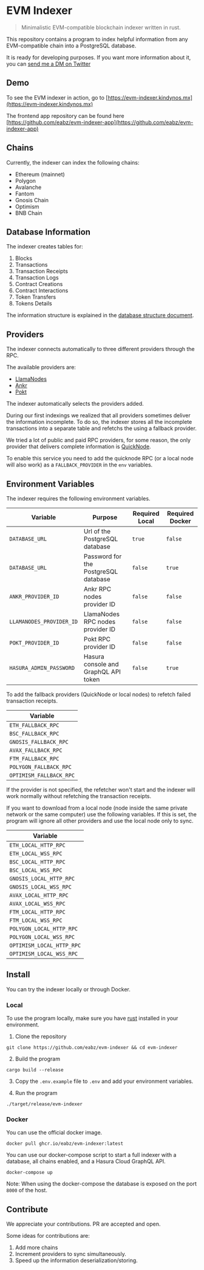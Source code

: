 # EVM Indexer

> Minimalistic EVM-compatible blockchain indexer written in rust.

This repository contains a program to index helpful information from any EVM-compatible chain into a PostgreSQL database.

It is ready for developing purposes. If you want more information about it, you can [send me a DM on Twitter](https://twitter.com/eaberrueta)

## Demo

To see the EVM indexer in action, go to [https://evm-indexer.kindynos.mx](https://evm-indexer.kindynos.mx)

The frontend app repository can be found here [https://github.com/eabz/evm-indexer-app](https://github.com/eabz/evm-indexer-app)

## Chains

Currently, the indexer can index the following chains:

- Ethereum (mainnet)
- Polygon
- Avalanche
- Fantom
- Gnosis Chain
- Optimism
- BNB Chain

## Database Information

The indexer creates tables for:

1. Blocks
2. Transactions
3. Transaction Receipts
4. Transaction Logs
5. Contract Creations
6. Contract Interactions
7. Token Transfers
8. Tokens Details

The information structure is explained in the [database structure document](./doc/DATABASE.md).

## Providers

The indexer connects automatically to three different providers through the RPC.

The available providers are:

- [LlamaNodes](https://llamanodes.com)
- [Ankr](https://www.ankr.com/rpc)
- [Pokt](https://www.pokt.network/)

The indexer automatically selects the providers added.

During our first indexings we realized that all providers sometimes deliver the information incomplete. To do so, the indexer stores all the incomplete transactions into a separate table and refetchs the using a fallback provider.

We tried a lot of public and paid RPC providers, for some reason, the only provider that delivers complete information is [QuickNode](https://www.quicknode.com/).

To enable this service you need to add the quicknode RPC (or a local node will also work) as a `FALLBACK_PROVIDER` in the `env` variables.

## Environment Variables

The indexer requires the following environment variables.

| Variable                 | Purpose                              | Required Local | Required Docker |
| ------------------------ | ------------------------------------ | -------------- | --------------- |
| `DATABASE_URL`           | Url of the PostgreSQL database       | `true`         | `false `        |
| `DATABASE_URL`           | Password for the PostgreSQL database | `false`        | `true `         |
| `ANKR_PROVIDER_ID`       | Ankr RPC nodes provider ID           | `false `       | `false `        |
| `LLAMANODES_PROVIDER_ID` | LlamaNodes RPC nodes provider ID     | `false `       | `false `        |
| `POKT_PROVIDER_ID`       | Pokt RPC provider ID                 | `false `       | `false `        |
| `HASURA_ADMIN_PASSWORD`  | Hasura console and GraphQL API token | `false `       | `true `         |

To add the fallback providers (QuickNode or local nodes) to refetch failed transaction receipts.

| Variable                |
| ----------------------- |
| `ETH_FALLBACK_RPC`      |
| `BSC_FALLBACK_RPC`      |
| `GNOSIS_FALLBACK_RPC`   |
| `AVAX_FALLBACK_RPC`     |
| `FTM_FALLBACK_RPC`      |
| `POLYGON_FALLBACK_RPC`  |
| `OPTIMISM_FALLBACK_RPC` |

If the provider is not specified, the refetcher won't start and the indexer will work normally without refetching the transaction receipts.

If you want to download from a local node (node inside the same private network or the same computer) use the following variables.
If this is set, the program will ignore all other providers and use the local node only to sync.

| Variable                  |
| ------------------------- |
| `ETH_LOCAL_HTTP_RPC`      |
| `ETH_LOCAL_WSS_RPC`       |
| `BSC_LOCAL_HTTP_RPC`      |
| `BSC_LOCAL_WSS_RPC`       |
| `GNOSIS_LOCAL_HTTP_RPC`   |
| `GNOSIS_LOCAL_WSS_RPC`    |
| `AVAX_LOCAL_HTTP_RPC`     |
| `AVAX_LOCAL_WSS_RPC`      |
| `FTM_LOCAL_HTTP_RPC`      |
| `FTM_LOCAL_WSS_RPC`       |
| `POLYGON_LOCAL_HTTP_RPC`  |
| `POLYGON_LOCAL_WSS_RPC`   |
| `OPTIMISM_LOCAL_HTTP_RPC` |
| `OPTIMISM_LOCAL_WSS_RPC`  |

## Install

You can try the indexer locally or through Docker.

### Local

To use the program locally, make sure you have [rust](https://www.rust-lang.org/tools/install) installed in your environment.

1. Clone the repository

```
git clone https://github.com/eabz/evm-indexer && cd evm-indexer
```

2. Build the program

```
cargo build --release
```

3. Copy the `.env.example` file to `.env` and add your environment variables.

4. Run the program

```
./target/release/evm-indexer
```

### Docker

You can use the official docker image.

```
docker pull ghcr.io/eabz/evm-indexer:latest
```

You can use our docker-compose script to start a full indexer with a database, all chains enabled, and a Hasura Cloud GraphQL API.

```
docker-compose up
```

Note: When using the docker-compose the database is exposed on the port `8000` of the host.

## Contribute

We appreciate your contributions. PR are accepted and open.

Some ideas for contributions are:

1. Add more chains
2. Increment providers to sync simultaneously.
3. Speed up the information deserialization/storing.
